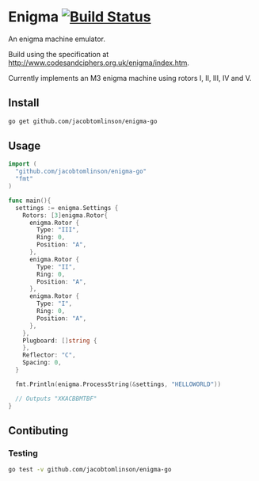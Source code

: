 # Enigma [![Build Status](https://travis-ci.org/jacobtomlinson/enigma-go.svg)](https://travis-ci.org/jacobtomlinson/enigma-go)

An enigma machine emulator.

Build using the specification at http://www.codesandciphers.org.uk/enigma/index.htm.

Currently implements an M3 enigma machine using rotors I, II, III, IV and V.

## Install

```bash
go get github.com/jacobtomlinson/enigma-go
```

## Usage

```Go
import (
  "github.com/jacobtomlinson/enigma-go"
  "fmt"
)

func main(){
  settings := enigma.Settings {
    Rotors: [3]enigma.Rotor{
      enigma.Rotor {
        Type: "III",
        Ring: 0,
        Position: "A",
      },
      enigma.Rotor {
        Type: "II",
        Ring: 0,
        Position: "A",
      },
      enigma.Rotor {
        Type: "I",
        Ring: 0,
        Position: "A",
      },
    },
    Plugboard: []string {
    },
    Reflector: "C",
    Spacing: 0,
  }

  fmt.Println(enigma.ProcessString(&settings, "HELLOWORLD"))

  // Outputs "XKACBBMTBF"
}

```

## Contibuting

### Testing

```bash
go test -v github.com/jacobtomlinson/enigma-go
```
